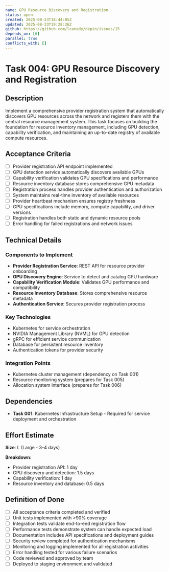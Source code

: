 ```yaml
---
name: GPU Resource Discovery and Registration
status: open
created: 2025-08-23T18:44:05Z
updated: 2025-08-23T19:28:26Z
github: https://github.com/lcanady/depin/issues/15
depends_on: [6]
parallel: true
conflicts_with: []
---
```


# Task 004: GPU Resource Discovery and Registration

## Description

Implement a comprehensive provider registration system that automatically discovers GPU resources across the network and registers them with the central resource management system. This task focuses on building the foundation for resource inventory management, including GPU detection, capability verification, and maintaining an up-to-date registry of available compute resources.

## Acceptance Criteria

- [ ] Provider registration API endpoint implemented
- [ ] GPU detection service automatically discovers available GPUs
- [ ] Capability verification validates GPU specifications and performance
- [ ] Resource inventory database stores comprehensive GPU metadata
- [ ] Registration process handles provider authentication and authorization
- [ ] System maintains real-time inventory of available resources
- [ ] Provider heartbeat mechanism ensures registry freshness
- [ ] GPU specifications include memory, compute capability, and driver versions
- [ ] Registration handles both static and dynamic resource pools
- [ ] Error handling for failed registrations and network issues

## Technical Details

### Components to Implement
- **Provider Registration Service**: REST API for resource provider onboarding
- **GPU Discovery Engine**: Service to detect and catalog GPU hardware
- **Capability Verification Module**: Validates GPU performance and compatibility
- **Resource Inventory Database**: Stores comprehensive resource metadata
- **Authentication Service**: Secures provider registration process

### Key Technologies
- Kubernetes for service orchestration
- NVIDIA Management Library (NVML) for GPU detection
- gRPC for efficient service communication
- Database for persistent resource inventory
- Authentication tokens for provider security

### Integration Points
- Kubernetes cluster management (dependency on Task 001)
- Resource monitoring system (prepares for Task 005)
- Allocation system interface (prepares for Task 006)

## Dependencies

- **Task 001**: Kubernetes Infrastructure Setup - Required for service deployment and orchestration

## Effort Estimate

**Size**: L (Large - 3-4 days)

**Breakdown**:
- Provider registration API: 1 day
- GPU discovery and detection: 1.5 days
- Capability verification: 1 day
- Resource inventory and database: 0.5 days

## Definition of Done

- [ ] All acceptance criteria completed and verified
- [ ] Unit tests implemented with >90% coverage
- [ ] Integration tests validate end-to-end registration flow
- [ ] Performance tests demonstrate system can handle expected load
- [ ] Documentation includes API specifications and deployment guides
- [ ] Security review completed for authentication mechanisms
- [ ] Monitoring and logging implemented for all registration activities
- [ ] Error handling tested for various failure scenarios
- [ ] Code reviewed and approved by team
- [ ] Deployed to staging environment and validated
